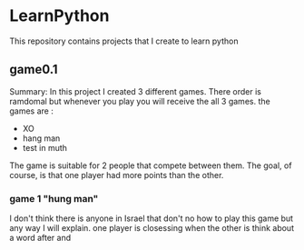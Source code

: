 # LearnPython

This repository contains projects that I create to learn python

## game0.1
Summary:
In this project I created 3 different games. There order is ramdomal but whenever you play you will receive the all 3 games. 
the games are :
- XO 
- hang man
- test in muth  

The game is suitable for 2 people that compete between them.
The goal, of course, is that one player had more points than the other.
### game 1 "hung man"
I don't think there is anyone in Israel that don't no how to play this game but any way I will explain.
one player is closessing when the other is think about a word after and 
	

